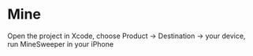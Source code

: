 # Mine

Open the project in Xcode, choose Product -> Destination -> your device, run MineSweeper in your iPhone
